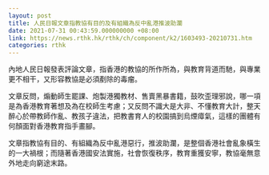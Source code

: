 ```yaml
---
layout: post
title: 人民日報文章指教協有目的及有組織為反中亂港推波助瀾
date: 2021-07-31 00:43:59.000000000 +08:00
link: https://news.rthk.hk/rthk/ch/component/k2/1603493-20210731.htm
categories: rthk
---
```


內地人民日報發表評論文章，指香港的教協的所作所為，與教育背道而馳，與專業更不相干，又形容教協是必須剷除的毒瘤。

文章反問，煽動師生罷課、炮製港獨教材、售賣黑暴書籍，鼓吹歪理邪說，哪一項是為香港教育著想及為在校師生考慮；又反問不識大是大非、不懂教育大計，整天醉心於帶教師作亂、教孩子違法，把教書育人的校園搞到烏煙瘴氣，這樣的團體有何顏面對香港教育指手畫腳。

文章指教協有目的、有組織為反中亂港惡行，推波助瀾，是整個香港社會亂象橫生的一大禍根；而隨著香港國安法實施，社會恢復秩序，教育重獲安寧，教協毫無意外地走向窮途末路。
